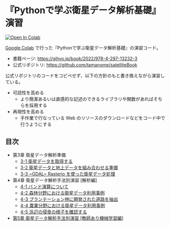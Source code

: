 # 『Pythonで学ぶ衛星データ解析基礎』演習

[![Open In Colab](https://colab.research.google.com/assets/colab-badge.svg)](https://colab.research.google.com/github/sankichi92/satelliteBook/blob/main)

[Google Colab](https://colab.research.google.com/) で行った『Pythonで学ぶ衛星データ解析基礎』の演習コード。

- 書籍ページ: https://gihyo.jp/book/2022/978-4-297-13232-3
- 公式リポジトリ: https://github.com/tamanome/satelliteBook

公式リポジトリのコードをコピペせず、以下の方針のもと書き換えながら演習している。

- 可読性を高める
    - より簡潔あるいは直感的な記述のできるライブラリや関数があればそちらを採用する
- 再現性を高める
    - 手作業で行なっている Web のリソースのダウンロードなどをコード中で行うようにする

## 目次

- 第3章 衛星データ解析準備
    - [3-1 衛星データを取得する](https://sankichi92.github.io/satelliteBook/3-1-data_access)
    - [3-2 衛星データと地上データを組み合わせる準備](https://sankichi92.github.io/satelliteBook/3-2-coordinate)
    - [3-3 ~GDAL~ Rasterio を使った衛星データ処理](https://sankichi92.github.io/satelliteBook/3-3-rasterio)
- 第4章 衛星データ解析手法別演習 [解析編]
    - [4-1 バンド演算について](https://sankichi92.github.io/satelliteBook/4-1-band_calc)
    - [4-2 森林分野における衛星データ利用事例](https://sankichi92.github.io/satelliteBook/4-2-forest)
    - [4-3 プランテーション林に開発された道路を抽出](https://sankichi92.github.io/satelliteBook/4-3-roads)
    - [4-4 農業分野における衛星データ利用事例](https://sankichi92.github.io/satelliteBook/4-4-agri)
    - [4-5 浜辺の侵食の様子を確認する](https://sankichi92.github.io/satelliteBook/4-5-coast)
- [第5章 衛星データ解析手法別演習 [教師あり機械学習編]](https://sankichi92.github.io/satelliteBook/5-regression_and_svm)
